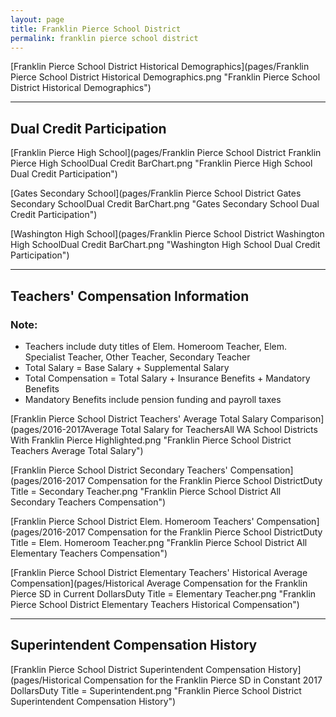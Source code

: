 ```yaml
---
layout: page
title: Franklin Pierce School District
permalink: franklin pierce school district
---
```



[Franklin Pierce School District Historical Demographics](pages/Franklin Pierce School District Historical Demographics.png "Franklin Pierce School District Historical Demographics")

___

## Dual Credit Participation

[Franklin Pierce High School](pages/Franklin Pierce School District Franklin Pierce High SchoolDual Credit BarChart.png "Franklin Pierce High School Dual Credit Participation")

[Gates Secondary School](pages/Franklin Pierce School District Gates Secondary SchoolDual Credit BarChart.png "Gates Secondary School Dual Credit Participation")

[Washington High School](pages/Franklin Pierce School District Washington High SchoolDual Credit BarChart.png "Washington High School Dual Credit Participation")


___

## Teachers' Compensation Information
### Note:
- Teachers include duty titles of Elem. Homeroom Teacher, Elem. Specialist Teacher, Other Teacher, Secondary Teacher
- Total Salary = Base Salary + Supplemental Salary
- Total Compensation = Total Salary + Insurance Benefits + Mandatory Benefits
- Mandatory Benefits include pension funding and payroll taxes

[Franklin Pierce School District Teachers' Average Total Salary Comparison](pages/2016-2017Average Total Salary for TeachersAll WA School Districts With Franklin Pierce Highlighted.png "Franklin Pierce School District Teachers Average Total Salary")

[Franklin Pierce School District Secondary Teachers' Compensation](pages/2016-2017 Compensation for the Franklin Pierce School DistrictDuty Title = Secondary Teacher.png "Franklin Pierce School District All Secondary Teachers Compensation")

[Franklin Pierce School District Elem. Homeroom Teachers' Compensation](pages/2016-2017 Compensation for the Franklin Pierce School DistrictDuty Title = Elem. Homeroom Teacher.png "Franklin Pierce School District All Elementary Teachers Compensation")

[Franklin Pierce School District Elementary Teachers' Historical Average Compensation](pages/Historical Average Compensation for the Franklin Pierce SD in Current DollarsDuty Title = Elementary Teacher.png "Franklin Pierce School District Elementary Teachers Historical Compensation")


___

## Superintendent Compensation History

[Franklin Pierce School District Superintendent Compensation History](pages/Historical Compensation for the Franklin Pierce SD in Constant 2017 DollarsDuty Title = Superintendent.png "Franklin Pierce School District Superintendent Compensation History")

